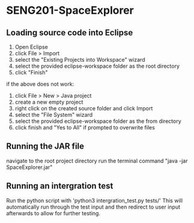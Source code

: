 # SENG201-SpaceExplorer

## Loading source code into Eclipse
1. Open Eclipse
2. click File > Import
3. select the "Existing Projects into Workspace" wizard
4. select the provided eclipse-workspace folder as the root directory
5. click "Finish"

if the above does not work:
1. click File > New > Java project
2. create a new empty project
3. right click on the created source folder and click Import
4. select the "File System" wizard
5. select the provided eclipse-workspace folder as the from directory
6. click finish and "Yes to All" if prompted to overwrite files

## Running the JAR file
navigate to the root project directory
run the terminal command "java -jar SpaceExplorer.jar"

## Running an intergration test
Run the python script with 'python3 intergration_test.py tests/<filename>'
This will automatically run through the test input and then redirect to user
input afterwards to allow for further testing.
